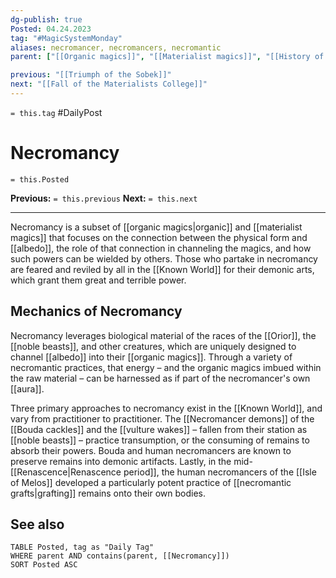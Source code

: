 ```yaml
---
dg-publish: true
Posted: 04.24.2023
tag: "#MagicSystemMonday"
aliases: necromancer, necromancers, necromantic
parent: ["[[Organic magics]]", "[[Materialist magics]]", "[[History of materialist magics]]"]

previous: "[[Triumph of the Sobek]]"
next: "[[Fall of the Materialists College]]"
---
```

`= this.tag` #DailyPost 
# Necromancy
`= this.Posted`

**Previous:** `= this.previous`
**Next:** `= this.next`

---

Necromancy is a subset of [[organic magics|organic]] and [[materialist magics]] that focuses on the connection between the physical form and [[albedo]], the role of that connection in channeling the magics, and how such powers can be wielded by others. Those who partake in necromancy are feared and reviled by all in the [[Known World]] for their demonic arts, which grant them great and terrible power.

## Mechanics of Necromancy

Necromancy leverages biological material of the races of the [[Orior]], the [[noble beasts]], and other creatures, which are uniquely designed to channel [[albedo]] into their [[organic magics]]. Through a variety of necromantic practices, that energy – and the organic magics imbued within the raw material – can be harnessed as if part of the necromancer's own [[aura]].

Three primary approaches to necromancy exist in the [[Known World]], and vary from practitioner to practitioner. The [[Necromancer demons]] of the [[Bouda cackles]] and the [[vulture wakes]] – fallen from their station as [[noble beasts]] – practice transumption, or the consuming of remains to absorb their powers. Bouda and human necromancers are known to preserve remains into demonic artifacts. Lastly, in the mid-[[Renascence|Renascence period]], the human necromancers of the [[Isle of Melos]] developed a particularly potent practice of [[necromantic grafts|grafting]] remains onto their own bodies.

## See also
```dataview
TABLE Posted, tag as "Daily Tag"
WHERE parent AND contains(parent, [[Necromancy]])
SORT Posted ASC
```
